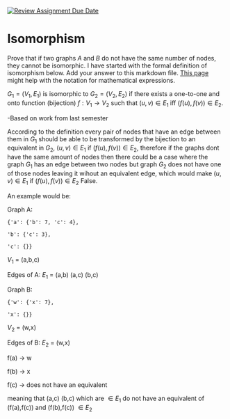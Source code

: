 [![Review Assignment Due Date](https://classroom.github.com/assets/deadline-readme-button-24ddc0f5d75046c5622901739e7c5dd533143b0c8e959d652212380cedb1ea36.svg)](https://classroom.github.com/a/AtNXzL3S)
# Isomorphism

Prove that if two graphs $A$ and $B$ do not have the same number of nodes, they
cannot be isomorphic. I have started with the formal definition of isomorphism
below. Add your answer to this markdown file. [This
page](https://docs.github.com/en/get-started/writing-on-github/working-with-advanced-formatting/writing-mathematical-expressions)
might help with the notation for mathematical expressions.

$G_1=(V_1 , E_1)$ is isomorphic to $G_2 = (V_2, E_2)$ if there exists a
one-to-one and onto function (bijection) $f: V_1 \rightarrow V_2$ such that $(u,v)
\in E_1$ iff $(f(u),f(v)) \in E_2$.

-Based on work from last semester

According to the definition every pair of nodes that have an edge between them in $G_1$ should
be able to be transformed by the bijection to an equivalent in $G_2$, $(u,v)
\in E_1$ if $(f(u),f(v)) \in E_2$, therefore if the graphs dont have the same amount of nodes then there could be
a case where the graph $G_1$ has an edge between two nodes but graph $G_2$ does not have one of those nodes
leaving it wihout an equivalent edge, which would make $(u,v)
\in E_1$ if $(f(u),f(v)) \in E_2$ False.

An example would be:

Graph A: 

    {'a': {'b': 7, 'c': 4},

    'b': {'c': 3},

    'c': {}}

$V_1$ = (a,b,c)

Edges of A: $E_1$ = (a,b) (a,c) (b,c)

Graph B: 

    {'w': {'x': 7},

    'x': {}}


$V_2$ = (w,x)

Edges of B: $E_2$ = (w,x)

 f(a) -> w

 f(b) -> x

 f(c) -> does not have an equivalent

 meaning that (a,c) (b,c) which are $\in E_1$ do not have an equivalent of (f(a),f(c)) and (f(b),f(c)) $\in E_2$

 